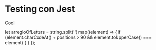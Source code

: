# Testing con Jest

Cool

let arregloOfLetters = string.split('').map((element) => {
if (element.charCodeAt() + positions > 90 && element.toUpperCase() === element) {
}
});
